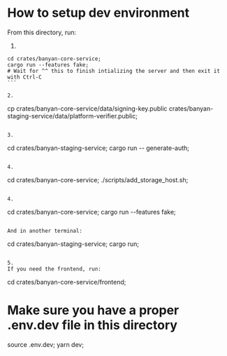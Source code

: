 # How to setup dev environment
From this directory, run:

1. 
````
cd crates/banyan-core-service;
cargo run --features fake;
# Wait for ^^ this to finish intializing the server and then exit it with Ctrl-C
```

2.
````
cp crates/banyan-core-service/data/signing-key.public crates/banyan-staging-service/data/platform-verifier.public;
````

3.
````
cd crates/banyan-staging-service;
cargo run -- generate-auth;
````

4.
````
cd crates/banyan-core-service;
./scripts/add_storage_host.sh;
````

4.
````
cd crates/banyan-core-service;
cargo run --features fake;
````

And in another terminal:

````
cd crates/banyan-staging-service;
cargo run;
````

5. 
If you need the frontend, run:
````
cd crates/banyan-core-service/frontend;
# Make sure you have a proper .env.dev file in this directory
source .env.dev;
yarn dev;
````
